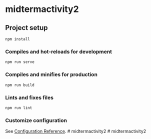 # midtermactivity2

## Project setup
```
npm install
```

### Compiles and hot-reloads for development
```
npm run serve
```

### Compiles and minifies for production
```
npm run build
```

### Lints and fixes files
```
npm run lint
```

### Customize configuration
See [Configuration Reference](https://cli.vuejs.org/config/).
#   m i d t e r m a c t i v i t y 2  
 #   m i d t e r m a c t i v i t y 2  
 